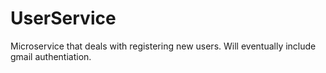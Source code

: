 # UserService
Microservice that deals with registering new users. Will eventually include gmail authentiation. 
